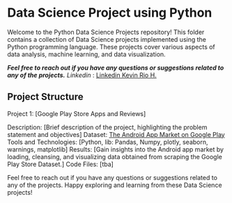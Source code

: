 # **Data Science Project using Python** 

Welcome to the Python Data Science Projects repository!
This folder contains a collection of Data Science projects implemented using the Python programming language.
These projects cover various aspects of data analysis, machine learning, and data visualization.

***Feel free to reach out if you have any questions or suggestions related to any of the projects.*** 
*Linkedin* : [Linkedin Kevin Rio H.](https://www.linkedin.com/in/kevinrioharristyando//)

## Project Structure
Project 1: [Google Play Store Apps and Reviews]

Description: [Brief description of the project, highlighting the problem statement and objectives]
Dataset: [The Android App Market on Google Play](https://www.kaggle.com/datasets/mohammedmurtuzalabib/processed-android/download?datasetVersionNumber=1)
Tools and Technologies: [Python, lib: Pandas, Numpy, plotly, seaborn, warnings, matplotlib]
Results: [Gain insights into the Android app market by loading, cleansing, and visualizing data obtained from scraping the Google Play Store Dataset.]
Code Files: [tba]

Feel free to reach out if you have any questions or suggestions related to any of the projects. 
Happy exploring and learning from these Data Science projects!
